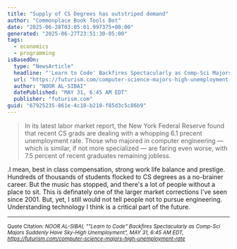 ```yaml
---
title: "Supply of CS Degrees has outstriped demand"
author: "Commonplace Book Tools Bot"
date: "2025-06-28T03:05:01.997375+00:00"
generated: "2025-06-27T23:51:30-05:00"
tags:
  - economics
  - programming
isBasedOn:
  type: "NewsArticle"
  headline: "'Learn to Code' Backfires Spectacularly as Comp-Sci Majors Suddenly Have Sky-High Unemployment"
  url: "https://futurism.com/computer-science-majors-high-unemployment-rate"
  author: "NOOR AL-SIBAI"
  datePublished: "MAY 31, 6:45 AM EDT"
  publisher: "futurism.com"
guid: "67925235-861e-4c18-b210-f85d3c5c86b9"
---
```


> In its latest labor market report, the New York Federal Reserve found that recent CS grads are dealing with a whopping 6.1 precent unemployment rate. Those who majored in computer engineering — which is similar, if not more specialized — are faring even worse, with 7.5 percent of recent graduates remaining jobless.

.I mean, best in class compensation, strong work life balance and prestige. Hundreds of thousands of students flocked to CS degrees as a no-brainer career. But the music has stopped, and there's a lot of people without a place to sit. This is definately one of the larger market corrections I've seen since 2001. But, yet, I still would not tell people not to pursue engineering. Understanding technology I think is a critical part of the future.

---

<sub>Quote Citation: <cite>NOOR AL-SIBAI, ""Learn to Code" Backfires Spectacularly as Comp-Sci Majors Suddenly Have Sky-High Unemployment", MAY 31, 6:45 AM EDT, <a href="https://futurism.com/computer-science-majors-high-unemployment-rate">https://futurism.com/computer-science-majors-high-unemployment-rate</a></cite></sub>
